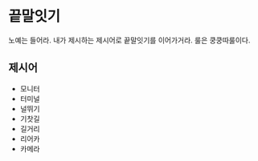 # 끝말잇기
노예는 들어라. 내가 제시하는 제시어로 끝말잇기를 이어가거라. 룰은 쿵쿵따룰이다.

## 제시어
- 모니터
- 터미널
- 널뛰기
- 기찻길
- 길거리
- 리어카
- 카메라